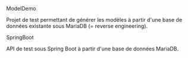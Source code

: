 ModelDemo

Projet de test permettant de générer les modèles à partir d'une base de données existante sous MariaDB (= reverse engineering).


SpringBoot

API de test sous Spring Boot à partir d'une base de données MariaDB.
